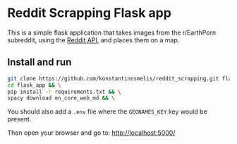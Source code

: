 # Reddit Scrapping Flask app

This is a simple flask application that takes images from the r/EarthPorn subreddit, using the [Reddit API](https://www.reddit.com/dev/api), and places them on a map.

## Install and run

```bash
git clone https://github.com/konstantinosmelis/reddit_scrapping.git flask_app && \
cd flask_app && \
pip install -r requirements.txt && \
spacy download en_core_web_md && \
```

You should also add a `.env` file where the `GEONAMES_KEY` key would be present.

Then open your browser and go to: [http://localhost:5000/](http://localhost:5000)
